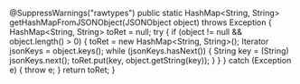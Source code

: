 @SuppressWarnings("rawtypes")
    public static HashMap<String, String> getHashMapFromJSONObject(JSONObject object) throws Exception
    {
        HashMap<String, String> toRet = null;
        try
        {
            if (object != null && object.length() > 0)
            {
                toRet = new HashMap<String, String>();
                Iterator jsonKeys = object.keys();
                while (jsonKeys.hasNext())
                {
                    String key = (String) jsonKeys.next();
                    toRet.put(key, object.getString(key));
                }
            }
        }
        catch (Exception e)
        {
            throw e;
        }
        return toRet;
    }
